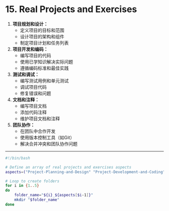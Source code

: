 # 15. Real Projects and Exercises

1.  **项目规划和设计：**
    -   定义项目的目标和范围
    -   设计项目的架构和组件
    -   制定项目计划和任务列表
2.  **项目开发和编码：**
    -   编写项目的代码
    -   使用已学知识解决实际问题
    -   遵循编码标准和最佳实践
3.  **测试和调试：**
    -   编写测试用例和单元测试
    -   调试项目代码
    -   修复错误和问题
4.  **文档和注释：**
    -   编写项目文档
    -   添加代码注释
    -   维护项目文档和注释
5.  **团队协作：**
    -   在团队中合作开发
    -   使用版本控制工具（如Git）
    -   解决合并冲突和团队协作问题

---

``` sh title="生成对应文件目录的 sh 脚本"
#!/bin/bash

# Define an array of real projects and exercises aspects
aspects=("Project-Planning-and-Design" "Project-Development-and-Coding" "Testing-and-Debugging" "Documentation-and-Comments" "Team-Collaboration")

# Loop to create folders
for i in {1..5}
do
    folder_name="${i}_${aspects[$i-1]}"
    mkdir "$folder_name"
done

```

